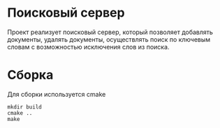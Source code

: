 # Поисковый сервер

Проект реализует поисковый сервер, который позволяет добавлять документы, удалять документы, осуществлять поиск по ключевым словам с возможностью исключения слов из поиска.

# Сборка

Для сборки используется cmake
```
mkdir build
cmake ..
make
```
